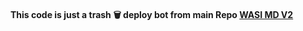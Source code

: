 #### This code is just a trash 🗑️ deploy bot from main Repo [WASI MD V2](https://github.com/Itxxwasi/WASI-MD-V2)

